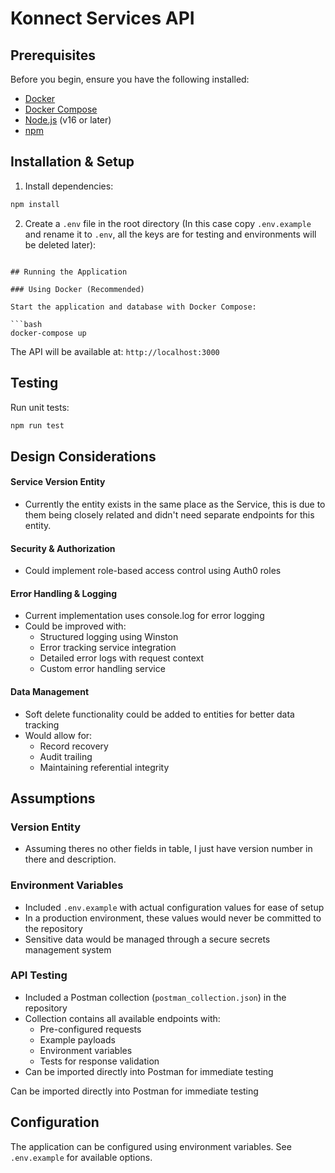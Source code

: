 # Konnect Services API

## Prerequisites

Before you begin, ensure you have the following installed:

- [Docker](https://www.docker.com/get-started)
- [Docker Compose](https://docs.docker.com/compose/install/)
- [Node.js](https://nodejs.org/) (v16 or later)
- [npm](https://www.npmjs.com/)

## Installation & Setup

1. Install dependencies:

```bash
npm install
```

2. Create a `.env` file in the root directory (In this case copy `.env.example` and rename it to `.env`, all the keys are for testing and environments will be deleted later):

````

## Running the Application

### Using Docker (Recommended)

Start the application and database with Docker Compose:

```bash
docker-compose up
````

The API will be available at: `http://localhost:3000`

## Testing

Run unit tests:

```bash
npm run test
```

## Design Considerations

#### Service Version Entity

- Currently the entity exists in the same place as the Service, this is due to them being closely related and didn't need separate endpoints for this entity.

#### Security & Authorization

- Could implement role-based access control using Auth0 roles

#### Error Handling & Logging

- Current implementation uses console.log for error logging
- Could be improved with:
  - Structured logging using Winston
  - Error tracking service integration
  - Detailed error logs with request context
  - Custom error handling service

#### Data Management

- Soft delete functionality could be added to entities for better data tracking
- Would allow for:
  - Record recovery
  - Audit trailing
  - Maintaining referential integrity

## Assumptions

### Version Entity

- Assuming theres no other fields in table, I just have version number in there and description.

### Environment Variables

- Included `.env.example` with actual configuration values for ease of setup
- In a production environment, these values would never be committed to the repository
- Sensitive data would be managed through a secure secrets management system

### API Testing

- Included a Postman collection (`postman_collection.json`) in the repository
- Collection contains all available endpoints with:
  - Pre-configured requests
  - Example payloads
  - Environment variables
  - Tests for response validation
- Can be imported directly into Postman for immediate testing

Can be imported directly into Postman for immediate testing

## Configuration

The application can be configured using environment variables. See `.env.example` for available options.
